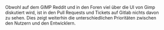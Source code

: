 Obwohl auf dem GIMP Reddit und in den Foren viel über die UI von Gimp diskutiert wird, ist in den Pull Requests und Tickets auf Gitlab nichts davon zu sehen. Dies zeigt weiterhin die unterschiedlichen Prioritäten zwischen den Nutzern und den Entwicklern.